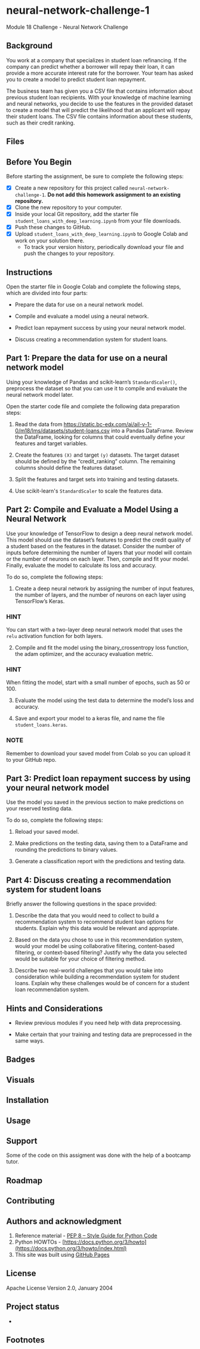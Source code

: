 # neural-network-challenge-1
Module 18 Challenge - Neural Network Challenge

## Background
You work at a company that specializes in student loan refinancing. If the company can predict whether a borrower will repay their loan, it can provide a more accurate interest rate for the borrower. Your team has asked you to create a model to predict student loan repayment.

The business team has given you a CSV file that contains information about previous student loan recipients. With your knowledge of machine learning and neural networks, you decide to use the features in the provided dataset to create a model that will predict the likelihood that an applicant will repay their student loans. The CSV file contains information about these students, such as their credit ranking.

## Files

## Before You Begin
Before starting the assignment, be sure to complete the following steps:
   - [x] Create a new repository for this project called `neural-network-challenge-1`. **Do not add this homework assignment to an existing repository.**
   - [x] Clone the new repository to your computer.
   - [x] Inside your local Git repository, add the starter file `student_loans_with_deep_learning.ipynb` from your file downloads.
   - [x] Push these changes to GitHub.
   - [x] Upload `student_loans_with_deep_learning.ipynb` to Google Colab and work on your solution there.
        - To track your version history, periodically download your file and push the changes to your repository.

## Instructions

Open the starter file in Google Colab and complete the following steps, which are divided into four parts:

- Prepare the data for use on a neural network model.

- Compile and evaluate a model using a neural network.

- Predict loan repayment success by using your neural network model.

- Discuss creating a recommendation system for student loans.

## Part 1: Prepare the data for use on a neural network model

Using your knowledge of Pandas and scikit-learn’s `StandardScaler()`, preprocess the dataset so that you can use it to compile and evaluate the neural network model later.

Open the starter code file and complete the following data preparation steps:

1. Read the data from https://static.bc-edx.com/ai/ail-v-1-0/m18/lms/datasets/student-loans.csv into a Pandas DataFrame. Review the DataFrame, looking for columns that could eventually define your features and target variables.

2. Create the features `(X)` and target `(y)` datasets. The target dataset should be defined by the “credit_ranking” column. The remaining columns should define the features dataset.

3. Split the features and target sets into training and testing datasets.

4. Use scikit-learn's `StandardScaler` to scale the features data.

## Part 2: Compile and Evaluate a Model Using a Neural Network
Use your knowledge of TensorFlow to design a deep neural network model. This model should use the dataset’s features to predict the credit quality of a student based on the features in the dataset. Consider the number of inputs before determining the number of layers that your model will contain or the number of neurons on each layer. Then, compile and fit your model. Finally, evaluate the model to calculate its loss and accuracy.

To do so, complete the following steps:

1. Create a deep neural network by assigning the number of input features, the number of layers, and the number of neurons on each layer using TensorFlow’s Keras.

### HINT
You can start with a two-layer deep neural network model that uses the `relu` activation function for both layers.

2. Compile and fit the model using the binary_crossentropy loss function, the adam optimizer, and the accuracy evaluation metric.

### HINT
When fitting the model, start with a small number of epochs, such as 50 or 100.

3. Evaluate the model using the test data to determine the model’s loss and accuracy.

4. Save and export your model to a keras file, and name the file `student_loans.keras`.

### NOTE
Remember to download your saved model from Colab so you can upload it to your GitHub repo.

## Part 3: Predict loan repayment success by using your neural network model

Use the model you saved in the previous section to make predictions on your reserved testing data.

To do so, complete the following steps:

1. Reload your saved model.

2. Make predictions on the testing data, saving them to a DataFrame and rounding the predictions to binary values.

3. Generate a classification report with the predictions and testing data.

## Part 4: Discuss creating a recommendation system for student loans

Briefly answer the following questions in the space provided:

1. Describe the data that you would need to collect to build a recommendation system to recommend student loan options for students. Explain why this data would be relevant and appropriate.

2. Based on the data you chose to use in this recommendation system, would your model be using collaborative filtering, content-based filtering, or context-based filtering? Justify why the data you selected would be suitable for your choice of filtering method.

3. Describe two real-world challenges that you would take into consideration while building a recommendation system for student loans. Explain why these challenges would be of concern for a student loan recommendation system.

## Hints and Considerations
- Review previous modules if you need help with data preprocessing.

- Make certain that your training and testing data are preprocessed in the same ways.

## Badges

## Visuals

## Installation

## Usage

## Support
Some of the code on this assigment was done with the help of a bootcamp tutor.

## Roadmap

## Contributing

## Authors and acknowledgment
1. Reference material - [PEP 8 – Style Guide for Python Code](https://peps.python.org/pep-0008/)
2. Python HOWTOs - [https://docs.python.org/3/howto](https://docs.python.org/3/howto/index.html)
3. This site was built using [GitHub Pages](https://pages.github.com/)

## License
Apache License
Version 2.0, January 2004

## Project status
- 

## Footnotes